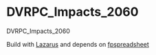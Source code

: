 # DVRPC_Impacts_2060
DVRPC_Impacts_2060

Build with [Lazarus](https://www.lazarus-ide.org/) and depends on [fpspreadsheet](https://wiki.lazarus.freepascal.org/FPSpreadsheet)
